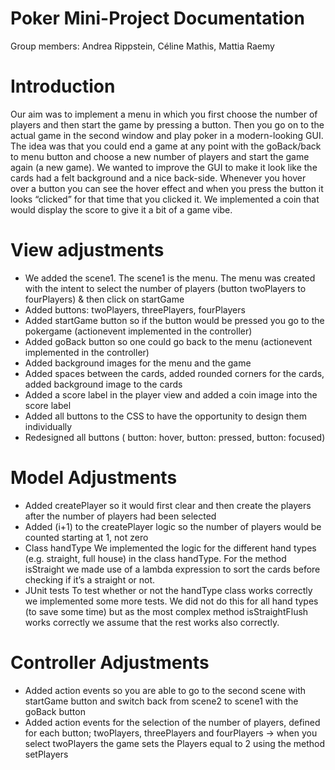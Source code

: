 # Poker Mini-Project Documentation
 
Group members: Andrea Rippstein, Céline Mathis, Mattia Raemy

# Introduction

Our aim was to implement a menu in which you first choose the number of players and then start the game by pressing a button. Then you go on to the actual game in the second window and play poker in a modern-looking GUI. The idea was that you could end a game at any point with the goBack/back to menu button and choose a new number of players and start the game again (a new game). We wanted to improve the GUI to make it look like the cards had a felt background and a nice back-side. Whenever you hover over a button you can see  the hover effect and when you press the button it looks “clicked” for that time that you clicked it. We implemented a coin that would display the score to give it a bit of a game vibe.

# View adjustments
- We added the scene1. The scene1 is the menu. The menu was created with the intent to select the number of players (button twoPlayers to fourPlayers) & then click on startGame
- Added buttons: twoPlayers, threePlayers, fourPlayers
- Added startGame button so if the button would be pressed you go to the pokergame (actionevent implemented in the controller)
- Added goBack button so one could go back to the menu (actionevent implemented in the controller)
- Added background images for the menu and the game
- Added spaces between the cards, added rounded corners for the cards, added background image to the cards
- Added a score label in the player view and added a coin image into the score label
- Added all buttons to the CSS to have the opportunity to design them individually
- Redesigned all buttons ( button: hover, button: pressed, button: focused)


# Model Adjustments
- Added createPlayer so it would first clear and then create the players after the number of players had been selected
- Added (i+1) to the createPlayer logic so the number of players would be counted starting at 1, not zero
- Class handType
We implemented the logic for the different hand types (e.g. straight, full house) in the class handType. For the method isStraight we made use of a lambda expression to sort the cards before checking if it’s a straight or not.
- JUnit tests
To test whether or not the handType class works correctly we implemented some more tests. We did not do this for all hand types (to save some time) but as the most complex method isStraightFlush works correctly we assume that the rest works also correctly.



# Controller Adjustments
- Added action events so you are able to go to the second scene with startGame button and switch back from scene2 to scene1 with the goBack button
- Added action events for the selection of the number of players, defined for each button; twoPlayers, threePlayers and fourPlayers → when you select twoPlayers the game sets the Players equal to 2 using the method setPlayers

 